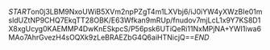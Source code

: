 $START$on0j3LBM9NxoUWiB5XVm2npPZgT4m1LXVbj6/iJ0iYW4yXWzBIe01msldUZtNP9CHQ7EkqTT28OBK/E63Wfkan9mRUp/fnudov7mjLcL1x9Y7KS8D1X8xgUcyg0KAEMMP4DwKnESkpcS/P56psk6UTiQeRi11NxMPjNA+YWI1iwa6MAo7AhrGvezH4sOQXk9zLeBRAEZbG4Q6aiHTNicjQ==$END$